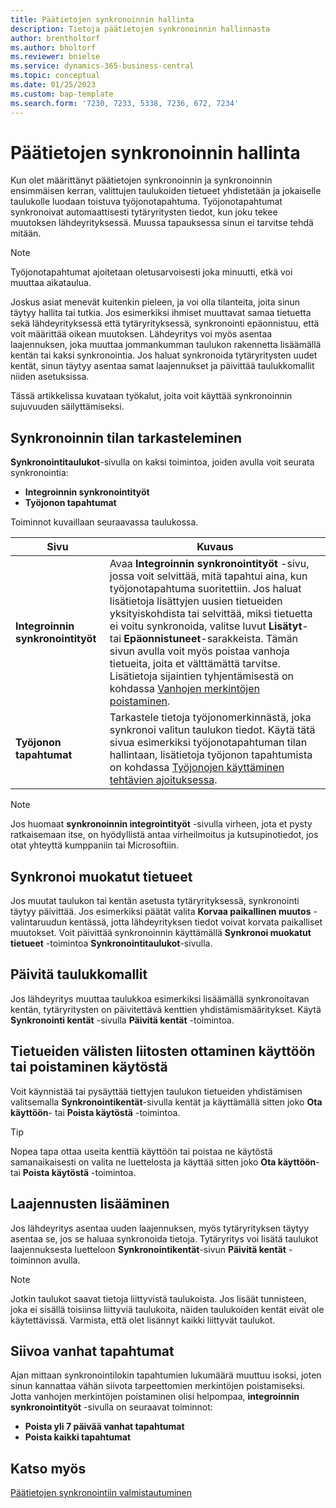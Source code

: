 ```yaml
---
title: Päätietojen synkronoinnin hallinta
description: Tietoja päätietojen synkronoinnin hallinnasta
author: brentholtorf
ms.author: bholtorf
ms.reviewer: bnielse
ms.service: dynamics-365-business-central
ms.topic: conceptual
ms.date: 01/25/2023
ms.custom: bap-template
ms.search.form: '7230, 7233, 5338, 7236, 672, 7234'
---
```

# Päätietojen synkronoinnin hallinta

Kun olet määrittänyt päätietojen synkronoinnin ja synkronoinnin ensimmäisen kerran, valittujen taulukoiden tietueet yhdistetään ja jokaiselle taulukolle luodaan toistuva työjonotapahtuma. Työjonotapahtumat synkronoivat automaattisesti tytäryritysten tiedot, kun joku tekee muutoksen lähdeyrityksessä. Muussa tapauksessa sinun ei tarvitse tehdä mitään.

> [!NOTE]
> Työjonotapahtumat ajoitetaan oletusarvoisesti joka minuutti, etkä voi muuttaa aikataulua.

Joskus asiat menevät kuitenkin pieleen, ja voi olla tilanteita, joita sinun täytyy hallita tai tutkia. Jos esimerkiksi ihmiset muuttavat samaa tietuetta sekä lähdeyrityksessä että tytäryrityksessä, synkronointi epäonnistuu, että voit määrittää oikean muutoksen. Lähdeyritys voi myös asentaa laajennuksen, joka muuttaa jommankumman taulukon rakennetta lisäämällä kentän tai kaksi synkronointia. Jos haluat synkronoida tytäryritysten uudet kentät, sinun täytyy asentaa samat laajennukset ja päivittää taulukkomallit niiden asetuksissa.

Tässä artikkelissa kuvataan työkalut, joita voit käyttää synkronoinnin sujuvuuden säilyttämiseksi.

## Synkronoinnin tilan tarkasteleminen

**Synkronointitaulukot**-sivulla on kaksi toimintoa, joiden avulla voit seurata synkronointia:

* **Integroinnin synkronointityöt**
* **Työjonon tapahtumat**

Toiminnot kuvaillaan seuraavassa taulukossa.

|Sivu  |Kuvaus  |
|---------|---------|
|**Integroinnin synkronointityöt**     | Avaa **Integroinnin synkronointityöt** -sivu, jossa voit selvittää, mitä tapahtui aina, kun työjonotapahtuma suoritettiin. Jos haluat lisätietoja lisättyjen uusien tietueiden yksityiskohdista tai selvittää, miksi tietuetta ei voitu synkronoida, valitse luvut **Lisätyt**- tai **Epäonnistuneet**-sarakkeista. Tämän sivun avulla voit myös poistaa vanhoja tietueita, joita et välttämättä tarvitse. Lisätietoja sijaintien tyhjentämisestä on kohdassa [Vanhojen merkintöjen poistaminen](#clean-up-old-entries).        |
|**Työjonon tapahtumat**     | Tarkastele tietoja työjonomerkinnästä, joka synkronoi valitun taulukon tiedot. Käytä tätä sivua esimerkiksi työjonotapahtuman tilan hallintaan, lisätietoja työjonon tapahtumista on kohdassa [Työjonojen käyttäminen tehtävien ajoituksessa](admin-job-queues-schedule-tasks.md).     |

> [!NOTE]
> Jos huomaat **synkronoinnin integrointityöt** -sivulla virheen, jota et pysty ratkaisemaan itse, on hyödyllistä antaa virheilmoitus ja kutsupinotiedot, jos otat yhteyttä kumppaniin tai Microsoftiin.

## Synkronoi muokatut tietueet

Jos muutat taulukon tai kentän asetusta tytäryrityksessä, synkronointi täytyy päivittää. Jos esimerkiksi päätät valita **Korvaa paikallinen muutos** -valintaruudun kentässä, jotta lähdeyrityksen tiedot voivat korvata paikalliset muutokset. Voit päivittää synkronoinnin käyttämällä **Synkronoi muokatut tietueet** -toimintoa **Synkronointitaulukot**-sivulla.

## Päivitä taulukkomallit

Jos lähdeyritys muuttaa taulukkoa esimerkiksi lisäämällä synkronoitavan kentän, tytäryritysten on päivitettävä kenttien yhdistämismääritykset. Käytä **Synkronointi kentät** -sivulla **Päivitä kentät** -toimintoa. 

## Tietueiden välisten liitosten ottaminen käyttöön tai poistaminen käytöstä

Voit käynnistää tai pysäyttää tiettyjen taulukon tietueiden yhdistämisen valitsemalla **Synkronointikentät**-sivulla kentät ja käyttämällä sitten joko **Ota käyttöön**- tai **Poista käytöstä** -toimintoa. 

> [!TIP]
> Nopea tapa ottaa useita kenttiä käyttöön tai poistaa ne käytöstä samanaikaisesti on valita ne luettelosta ja käyttää sitten joko **Ota käyttöön**- tai **Poista käytöstä** -toimintoa.

## Laajennusten lisääminen

Jos lähdeyritys asentaa uuden laajennuksen, myös tytäryrityksen täytyy asentaa se, jos se haluaa synkronoida tietoja. Tytäryritys voi lisätä taulukot laajennuksesta luetteloon **Synkronointikentät**-sivun **Päivitä kentät** -toiminnon avulla.

> [!NOTE]
> Jotkin taulukot saavat tietoja liittyvistä taulukoista. Jos lisäät tunnisteen, joka ei sisällä toisiinsa liittyviä taulukoita, näiden taulukoiden kentät eivät ole käytettävissä. Varmista, että olet lisännyt kaikki liittyvät taulukot.

## Siivoa vanhat tapahtumat

Ajan mittaan synkronointilokin tapahtumien lukumäärä muuttuu isoksi, joten sinun kannattaa vähän siivota tarpeettomien merkintöjen poistamiseksi. Jotta vanhojen merkintöjen poistaminen olisi helpompaa, **integroinnin synkronointityöt** -sivulla on seuraavat toiminnot:

* **Poista yli 7 päivää vanhat tapahtumat**
* **Poista kaikki tapahtumat**

<!--
## Recreate a deleted job queue entry

If the recurring job queue entry is deleted for a table, you can quickly recreate it. On the **Synchronization Tables** page, choose the **Use Default Synchronization Setup** action.
-->

## Katso myös

[Päätietojen synkronointiin valmistautuminen](admin-set-up-data-sync.md)
